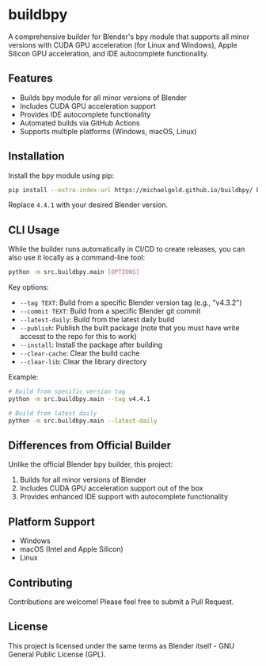 # buildbpy

A comprehensive builder for Blender's bpy module that supports all minor versions with CUDA GPU acceleration (for Linux and Windows), Apple Silicon GPU acceleration, and IDE autocomplete functionality.

## Features

- Builds bpy module for all minor versions of Blender
- Includes CUDA GPU acceleration support
- Provides IDE autocomplete functionality
- Automated builds via GitHub Actions
- Supports multiple platforms (Windows, macOS, Linux)

## Installation

Install the bpy module using pip:

```bash
pip install --extra-index-url https://michaelgold.github.io/buildbpy/ bpy==4.4.1
```

Replace `4.4.1` with your desired Blender version.

## CLI Usage

While the builder runs automatically in CI/CD to create releases, you can also use it locally as a command-line tool:

```bash
python -m src.buildbpy.main [OPTIONS]
```

Key options:
- `--tag TEXT`: Build from a specific Blender version tag (e.g., "v4.3.2")
- `--commit TEXT`: Build from a specific Blender git commit
- `--latest-daily`: Build from the latest daily build
- `--publish`: Publish the built package (note that you must have write accesst to the repo for this to work)
- `--install`: Install the package after building
- `--clear-cache`: Clear the build cache
- `--clear-lib`: Clear the library directory

Example:
```bash
# Build from specific version tag
python -m src.buildbpy.main --tag v4.4.1

# Build from latest daily
python -m src.buildbpy.main --latest-daily
```

## Differences from Official Builder

Unlike the official Blender bpy builder, this project:
1. Builds for all minor versions of Blender
2. Includes CUDA GPU acceleration support out of the box
3. Provides enhanced IDE support with autocomplete functionality

## Platform Support

- Windows
- macOS (Intel and Apple Silicon)
- Linux

## Contributing

Contributions are welcome! Please feel free to submit a Pull Request.

## License

This project is licensed under the same terms as Blender itself - GNU General Public License (GPL). 
